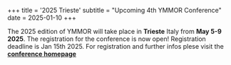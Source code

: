 +++
title = '2025 Trieste'
subtitle = "Upcoming 4th YMMOR Conference"
date = 2025-01-10
+++

The 2025 edition of YMMOR will take place in **Trieste** Italy from **May 5-9
2025**. The registration for the conference is now open! Registration deadline is
Jan 15th 2025. For registration and further infos plese visit the **[conference
homepage](https://mathlab.github.io/ymmor2025)**
